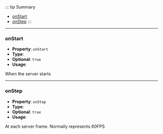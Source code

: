 ::: tip Summary
- [onStart](#onstart)
- [onStep](#onstep)
:::
---
### onStart
- **Property**: `onStart`
- **Type**: <Type type=' (engine:<a href="/classes/server-engine">RpgServerEngine</a>) =&gt; any ' />
- **Optional**: `true` 
- **Usage**:


 When the server starts


---
### onStep
- **Property**: `onStep`
- **Type**: <Type type=' (engine:<a href="/classes/server-engine">RpgServerEngine</a>) =&gt; any ' />
- **Optional**: `true` 
- **Usage**:


 At each server frame. Normally represents 60FPS

